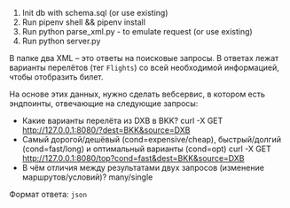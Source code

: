 1) Init db with schema.sql (or use existing)
2) Run pipenv shell && pipenv install
3) Run python parse_xml.py - to emulate request (or use existing)
4) Run python server.py


В папке два XML – это ответы на поисковые запросы.
В ответах лежат варианты перелётов (тег `Flights`) со всей необходимой информацией,
чтобы отобразить билет.

На основе этих данных, нужно сделать вебсервис,
в котором есть эндпоинты, отвечающие на следующие запросы:

* Какие варианты перелёта из DXB в BKK? 
curl -X GET http://127.0.0.1:8080/?dest=BKK&source=DXB
* Самый дорогой/дешёвый (cond=expensive/cheap), быстрый/долгий (cond=fast/long) и оптимальный варианты (cond=opt)
curl -X GET http://127.0.0.1:8080/top?cond=fast&dest=BKK&source=DXB
* В чём отличия между результатами двух запросов (изменение маршрутов/условий)?
many/single

Формат ответа: `json`
